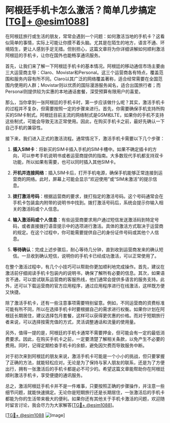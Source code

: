 # 阿根廷手机卡怎么激活？简单几步搞定[[TG💪+ @esim1088](https://t.me/s/esim1088)]

在阿根廷旅行或生活的朋友，常常会遇到一个问题：如何激活当地的手机卡？这看似简单的事情，实际上可能让你摸不着头脑。尤其是在陌生的地方，语言不通、环境陌生，更让人感到手足无措。但别担心，这篇文章将为你详细讲解如何顺利激活阿根廷的手机卡，让你在国外也能畅享通讯服务。

首先，让我们来了解一下阿根廷手机卡的基本情况。阿根廷的移动通信市场主要由三大运营商主导：Claro、Movistar和Personal。这三个运营商各有特点，覆盖范围和服务内容有所不同。Claro以其广泛的网络覆盖著称，适合经常需要在全国范围内使用的人群；Movistar则以优质的国际漫游服务闻名，适合出国旅行者；而Personal则提供较为实惠的本地通话套餐，深受预算有限用户的喜爱。

那么，当你拿到一张阿根廷的手机卡时，第一步应该做什么呢？其实，激活手机卡的过程并不复杂，但需要按照一定的步骤来进行。首先，你需要确保手机支持所购买的SIM卡制式。阿根廷目前主流的网络制式是GSM和LTE，如果你的手机不支持这些制式，可能会导致无法正常使用。因此，在购买手机卡之前，最好先确认一下自己手机的兼容性。

接下来，我们进入正式的激活流程。通常情况下，激活手机卡需要以下几个步骤：

1. **插入SIM卡**：将新买的SIM卡插入手机的SIM卡槽中。如果不确定插卡的方向，可以参考手机说明书或者运营商提供的指南。大多数现代手机都支持双卡功能，所以如果有需要，也可以同时插入其他SIM卡。

2. **开机并连接网络**：插入SIM卡后，打开手机电源，确保手机能够正常连接到运营商的网络。此时，屏幕上可能会显示“欢迎使用”或“SIM未激活”的提示信息。

3. **拨打激活号码**：根据运营商的要求，拨打指定的激活号码。这个号码通常会在手机卡包装盒内附带的说明书中找到。拨打激活号码后，系统会提示你输入相关的激活码或个人信息。

4. **输入激活码或个人信息**：有些运营商要求用户通过短信发送激活码到特定号码，或者直接拨打语音提示中的选项进行激活。具体的激活方式取决于运营商的规定。在这个过程中，你可能需要提供自己的身份证件号码或其他个人信息。

5. **等待确认**：完成上述步骤后，耐心等待几分钟，直到收到运营商发来的确认短信。一旦收到确认短信，说明你的手机卡已经成功激活，可以正常使用了。

在整个激活过程中，有几个小技巧可以帮助你更加顺利地完成操作。首先，建议在激活前仔细阅读手机卡包装内的说明书，确保了解所有必要的信息。其次，如果语言不通，可以尝试联系运营商的客服热线，他们通常会提供多语言的服务支持。此外，还可以下载运营商的官方应用程序，通过应用程序进行在线激活，这样既方便又快捷。

除了激活手机卡，还有一些注意事项需要特别留意。例如，不同运营商的资费标准可能有所不同，所以在选择手机卡时要根据自己的需求进行权衡。如果你计划在阿根廷长期居住，建议选择包月套餐，这样可以获得更优惠的价格。而对于短期旅行者来说，可以选择按需充值的方式，灵活调整通话和流量的使用量。

另外，值得一提的是，阿根廷的手机卡通常不需要押金，但可能会有一定的最低消费要求。因此，在购买手机卡之前，一定要清楚了解相关条款，以免产生不必要的费用。同时，记得定期检查手机卡的余额，避免因欠费而导致服务中断。

对于初次来到阿根廷的朋友来说，激活手机卡可能是一个小小的挑战，但只要掌握了正确的方法，就能轻松应对。无论是为了保持与家人朋友的联系，还是为了方便出行，拥有一张激活后的手机卡都是必不可少的。希望这篇文章能帮助你在阿根廷顺利激活手机卡，享受便捷的通讯服务。

总之，激活阿根廷手机卡并不是一件难事，只要按照正确的步骤操作，并注意一些细节问题，就能快速搞定。无论你是短期旅行还是长期居住，一张激活后的手机卡都能为你的生活带来极大的便利。如果你还有其他关于手机卡激活的问题，欢迎随时留言讨论，我会尽力为大家解答[[TG💪+ @esim1088](https://t.me/s/esim1088)]。

[[TG💪+ @esim1088](https://t.me/s/esim1088) ![Image](https://i.postimg.cc/4NQfJmqS/Snipaste-2025-05-13-00-14-12.png)]
